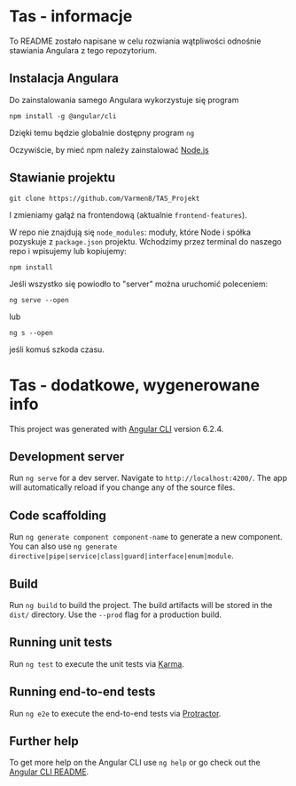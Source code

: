 # Tas - informacje

To README zostało napisane w celu rozwiania wątpliwości odnośnie stawiania Angulara z tego repozytorium.

## Instalacja Angulara

Do zainstalowania samego Angulara wykorzystuje się program

`npm install -g @angular/cli`

Dzięki temu będzie globalnie dostępny program `ng`

Oczywiście, by mieć npm należy zainstalować [Node.js](https://nodejs.org/en/)

## Stawianie projektu

`git clone https://github.com/Varmen8/TAS_Projekt`

I zmieniamy gałąź na frontendową (aktualnie `frontend-features`).

W repo nie znajdują się `node_modules`: moduły, które Node i spółka pozyskuje z `package.json` projektu. Wchodzimy przez terminal do naszego repo i wpisujemy lub kopiujemy:

`npm install`

Jeśli wszystko się powiodło to "server" można uruchomić poleceniem:

`ng serve --open`

lub

`ng s --open`

jeśli komuś szkoda czasu.

# Tas - dodatkowe, wygenerowane info

This project was generated with [Angular CLI](https://github.com/angular/angular-cli) version 6.2.4.

## Development server

Run `ng serve` for a dev server. Navigate to `http://localhost:4200/`. The app will automatically reload if you change any of the source files.

## Code scaffolding

Run `ng generate component component-name` to generate a new component. You can also use `ng generate directive|pipe|service|class|guard|interface|enum|module`.

## Build

Run `ng build` to build the project. The build artifacts will be stored in the `dist/` directory. Use the `--prod` flag for a production build.

## Running unit tests

Run `ng test` to execute the unit tests via [Karma](https://karma-runner.github.io).

## Running end-to-end tests

Run `ng e2e` to execute the end-to-end tests via [Protractor](http://www.protractortest.org/).

## Further help

To get more help on the Angular CLI use `ng help` or go check out the [Angular CLI README](https://github.com/angular/angular-cli/blob/master/README.md).
